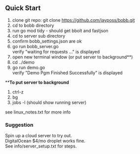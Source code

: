 ## Quick Start

1. clone git repo: git clone https://github.com/jayposs/bobb.git  
2. cd to bobb directory    
3. run go mod tidy - should get bbolt and fastjson
4. cd to server sub directory
5. confirm bobb_settings.json are ok
6. go run bobb_server.go  
   verify "waiting for requests ..." is displayed    
7. open new terminal window (or put server to background**)
8. cd ../demo   
9. go run demo.go  
   verify "Demo Pgm Finished Successfully" is displayed  

****To put server to background**  
1. ctrl-z  
2. bg  
3. jobs -l (should show running server)  
  
see linux_notes.txt for more info    

### Suggestion  
Spin up a cloud server to try out.  
DigitalOcean $4/mo droplet works fine.  
See info/server_setup.txt for steps. 